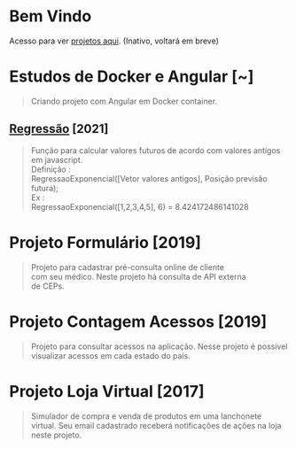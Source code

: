 Bem Vindo
============================================================================
Acesso para ver [projetos aqui](https://repositoriooiler.com.br/). (Inativo, voltará em breve)  

Estudos de Docker e Angular [~]
============================================================================
> Criando projeto com Angular em Docker container.

[Regressão](https://repositoriooiler.com.br/) [2021]
----------------------------------------------------
> Função para calcular valores futuros de acordo com valores antigos em javascript.  
> Definição :  
RegressaoExponencial([Vetor valores antigos], Posição previsão futura);  
> Ex :  
RegressaoExponencial([1,2,3,4,5], 6) = 8.424172486141028

Projeto Formulário [2019]
============================================================================
> Projeto para cadastrar pré-consulta online de cliente  
com seu  médico.  Neste  projeto há consulta de API  externa  
de CEPs.  

Projeto Contagem Acessos [2019]
============================================================================
> Projeto para consultar acessos na aplicação. Nesse projeto é possível   
visualizar acessos em cada estado do país.  

Projeto Loja Virtual [2017]
============================================================================
> Simulador de compra e venda de produtos em uma lanchonete  
virtual. Seu email cadastrado receberá notificações de ações na loja  
neste projeto.








